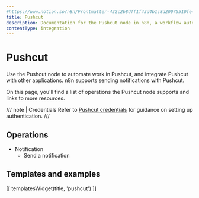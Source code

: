 ```yaml
---
#https://www.notion.so/n8n/Frontmatter-432c2b8dff1f43d4b1c8d20075510fe4
title: Pushcut
description: Documentation for the Pushcut node in n8n, a workflow automation platform. Includes details of operations and configuration, and links to examples and credentials information.
contentType: integration
---
```


# Pushcut

Use the Pushcut node to automate work in Pushcut, and integrate Pushcut with other applications. n8n supports sending notifications with Pushcut.

On this page, you'll find a list of operations the Pushcut node supports and links to more resources.

/// note | Credentials
Refer to [Pushcut credentials](/integrations/builtin/credentials/pushcut/) for guidance on setting up authentication. 
///

## Operations

* Notification
    * Send a notification

## Templates and examples

<!-- see https://www.notion.so/n8n/Pull-in-templates-for-the-integrations-pages-37c716837b804d30a33b47475f6e3780 -->
[[ templatesWidget(title, 'pushcut') ]]


